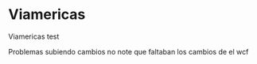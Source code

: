 # Viamericas
Viamericas test 

Problemas subiendo cambios no note que faltaban los cambios de el wcf 
